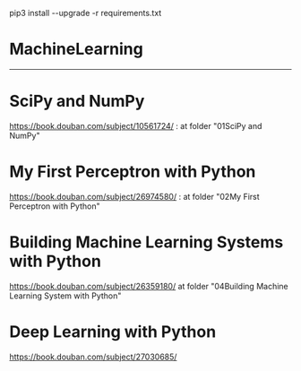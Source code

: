 pip3 install --upgrade -r requirements.txt

# MachineLearning
------------------

# SciPy and NumPy 
https://book.douban.com/subject/10561724/ :
at folder "01SciPy and NumPy"

# My First Perceptron with Python
https://book.douban.com/subject/26974580/ :
at folder "02My First Perceptron with Python"

# Building Machine Learning Systems with Python
https://book.douban.com/subject/26359180/
at folder "04Building Machine Learning System with Python"

# Deep Learning with Python
https://book.douban.com/subject/27030685/
